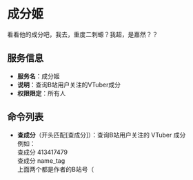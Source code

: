 # 成分姬
看看他的成分吧，我去，重度二刺螈？我超，是嘉然？？

## 服务信息
- **服务名**：成分姬
- **说明**：查询B站用户关注的VTuber成分
- **权限限定**：所有人

## 命令列表
- **查成分**（开头匹配[查成分]）：查询B站用户关注的 VTuber 成分<br>例如：<br>查成分 413417479<br>查成分 name_tag<br>
上面两个都是作者的B站号（